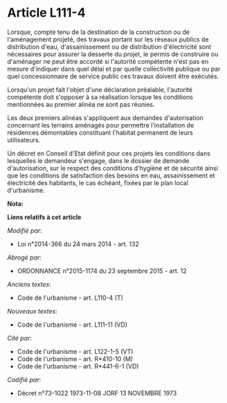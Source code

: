 # Article L111-4

Lorsque, compte tenu de la destination de la construction ou de l'aménagement projeté, des travaux portant sur les réseaux
publics de distribution d'eau, d'assainissement ou de distribution d'électricité sont nécessaires pour assurer la desserte du
projet, le permis de construire ou d'aménager ne peut être accordé si l'autorité compétente n'est pas en mesure d'indiquer
dans quel délai et par quelle collectivité publique ou par quel concessionnaire de service public ces travaux doivent être
exécutés.

Lorsqu'un projet fait l'objet d'une déclaration préalable, l'autorité compétente doit s'opposer à sa réalisation lorsque les
conditions mentionnées au premier alinéa ne sont pas réunies.

Les deux premiers alinéas s'appliquent aux demandes d'autorisation concernant les terrains aménagés pour permettre
l'installation de résidences démontables constituant l'habitat permanent de leurs utilisateurs.

Un décret en Conseil d'Etat définit pour ces projets les conditions dans lesquelles le demandeur s'engage, dans le dossier de
demande d'autorisation, sur le respect des conditions d'hygiène et de sécurité ainsi que les conditions de satisfaction des
besoins en eau, assainissement et électricité des habitants, le cas échéant, fixées par le plan local d'urbanisme.

**Nota:**



**Liens relatifs à cet article**

_Modifié par_:

  - Loi n°2014-366 du 24 mars 2014 - art. 132

_Abrogé par_:

  - ORDONNANCE n°2015-1174 du 23 septembre 2015 - art. 12

_Anciens textes_:

  - Code de l'urbanisme - art. L110-4 (T)

_Nouveaux textes_:

  - Code de l'urbanisme - art. L111-11 (VD)

_Cité par_:

  - Code de l'urbanisme - art. L122-1-5 (VT)
  - Code de l'urbanisme - art. R*410-10 (M)
  - Code de l'urbanisme - art. R*441-6-1 (VD)

_Codifié par_:

  - Décret n°73-1022 1973-11-08 JORF 13 NOVEMBRE 1973
